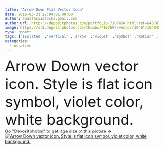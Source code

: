 ```yaml
---
title: 'Arrow Down Flat Vector Icon'
date: 2016-03-31T12:04:01+00:00
author: anastasyastocks.gmail.com
author_url: https://depositphotos.com/portfolio-7107694.html?ref=64678756
image: https://st2.depositphotos.com/thumbs/7107694/vector/10404/104045752/api_thumb_450.jpg?forcejpeg=true
type: "post"
tags: ['isolated' ,'vertical' ,'arrow' ,'violet' ,'symbol' ,'motion' ,'flat' ,'down' ,'movement' ,'negative' ,'south' ,'navigation' ,'point' ,'descent' ,'pointer' ,'direction' ,'move' ,'direct' ,'straight' ,'pictogram' ,'cursor' ,'downward' ,'download' ,'recession' ,'failing' ,'decrease' ,'trend' ,'shift' ,'orientation' ,'glyph' ,'white background' ,'design element' ,'vector icon' ,'pointing arrow' ]
categories: 
  - negative
---
```

<div aling="center">
            <font size="60"> Arrow Down vector icon. Style is flat icon symbol, violet color, white background.</font>   
</div>
<div>
    <a href='https://st2.depositphotos.com/thumbs/7107694/vector/10404/104045752/api_thumb_450.jpg?forcejpeg=true?ref=64678756' target=_blank > Go "Depositphotos" to get lage size of this picture ->
        <img href='https://st2.depositphotos.com/thumbs/7107694/vector/10404/104045752/api_thumb_450.jpg?forcejpeg=true?ref=64678756' src='https://st2.depositphotos.com/7107694/10404/v/950/depositphotos_104045752-stock-illustration-arrow-down-flat-vector-icon.jpg?forcejpeg=true' alt='Arrow Down vector icon. Style is flat icon symbol, violet color, white background.' >
    </a>
</div>
